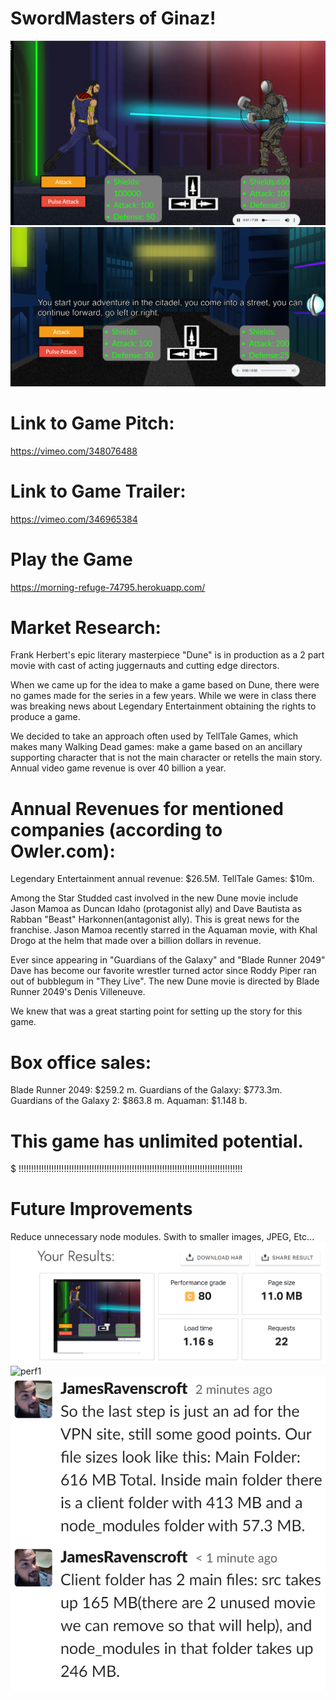 # SwordMasters of Ginaz!


![Image of mapScreen](client/src/img/foroScre.png "Screen")
![screen2](client/src/img/battleScreen.png "Screen2")





# Link to Game Pitch:
https://vimeo.com/348076488

# Link to Game Trailer:
https://vimeo.com/346965384

# Play the Game
https://morning-refuge-74795.herokuapp.com/

# Market Research:

Frank Herbert's epic literary masterpiece "Dune" is in production as a 2 part movie with cast of acting juggernauts and cutting edge directors.

When we came up for the idea to make a game based on Dune, there were no games made for the series in a few years. While we were in class
there was breaking news about Legendary Entertainment obtaining the rights to produce a game.

We decided to take an approach often used by TellTale Games, which makes many Walking Dead games: make a game based on an ancillary supporting character that is not
the main character or retells the main story.
Annual video game revenue is over 40 billion a year. 

# Annual Revenues for mentioned companies (according to Owler.com):
Legendary Entertainment annual revenue: $26.5M.
TellTale Games: $10m. 

Among the Star Studded cast involved in the new Dune movie include Jason Mamoa as Duncan Idaho (protagonist ally) and Dave Bautista as Rabban "Beast" Harkonnen(antagonist ally). This is great news for the franchise. Jason Mamoa recently starred in the Aquaman movie, with Khal Drogo at the helm that made over a billion dollars in revenue.

Ever since appearing in "Guardians of the Galaxy" and "Blade Runner 2049" Dave has become our favorite wrestler turned actor since Roddy Piper ran out of bubblegum in "They Live". The new Dune movie is directed by Blade Runner 2049's Denis Villeneuve.

We knew that was a great starting point for setting up the story for this game. 

# Box office sales:
Blade Runner 2049: $259.2 m. 
Guardians of the Galaxy: $773.3m.
Guardians of the Galaxy 2: $863.8 m.
Aquaman: $1.148 b.


# This game has unlimited potential.


$$$$$$$$$$$$$$$$$$$$$$$$$$$$$$$$$$$$$$$$$$$$$$$$$$$$$$$$$$$$$$$$$$$$$$$$$$$$$$$$$$$$$$$$$
!!!!!!!!!!!!!!!!!!!!!!!!!!!!!!!!!!!!!!!!!!!!!!!!!!!!!!!!!!!!!!!!!!!!!!!!!!!!!!!!!!!!!!!!!
# Future Improvements
Reduce unnecessary node modules.
Swith to smaller images, JPEG, Etc...
![perf6](client/src/img/ginazGame6PerformanceRank20July2019.PNG "July20_Performance6")
![perf1](client/src/img/ginazPerformanceRank20July2019.PNG"July20_Performance1")
![nodeModules](client/src/img/huge_node_modules.PNG "nodeModuleSIze")
